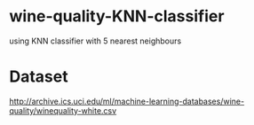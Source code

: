 # wine-quality-KNN-classifier

using KNN classifier with 5 nearest neighbours

# Dataset

http://archive.ics.uci.edu/ml/machine-learning-databases/wine-quality/winequality-white.csv

